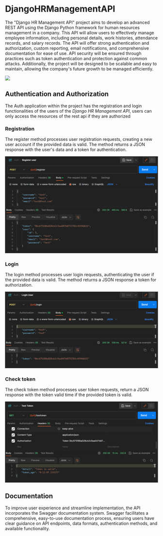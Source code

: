 # **DjangoHRManagementAPI**

The "Django HR Management API" project aims to develop an advanced REST API using the Django Python framework for human resources management in a company. This API will allow users to effectively manage employee information, including personal details, work histories, attendance records, and salary records. The API will offer strong authentication and authorization, custom reporting, email notifications, and comprehensive documentation for ease of use. API security will be ensured through practices such as token authentication and protection against common attacks. Additionally, the project will be designed to be scalable and easy to maintain, allowing the company's future growth to be managed efficiently.

![](https://1000marcas.net/wp-content/uploads/2021/06/Django-Logo.png)  


## **Authentication and Authorization**

The Auth application within the project has the registration and login functionalities of the users of the *Django HR Management API*, users can only access the resources of the rest api if they are authorized

### **Registration**
The register method processes user registration requests, creating a new user account if the provided data is valid. The method returns a JSON response with the user's data and a token for authentication.

![](./img/register_user.png)

### **Login**

The login method processes user login requests, authenticating the user if the provided data is valid. The method returns a JSON response a token for authorization.

![](./img/login_user.png)


### **Check token**

The check token method processes user token requests, return a JSON response with the token valid time if the provided token is valid.

![](./img/test_token.png)


## **Documentation**
To improve user experience and streamline implementation, the API incorporates the Swagger documentation system. Swagger facilitates a comprehensive, easy-to-use documentation process, ensuring users have clear guidance on API endpoints, data formats, authentication methods, and available functionality.

